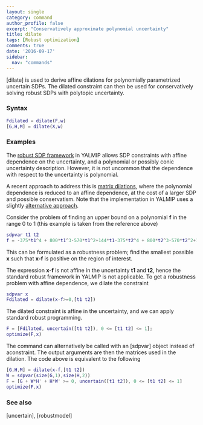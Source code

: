 ```yaml
---
layout: single
category: command
author_profile: false
excerpt: "Conservatively approximate polynomial uncertainty"
title: dilate
tags: [Robust optimization]
comments: true
date: '2016-09-17'
sidebar:
  nav: "commands"
---
```


[dilate] is used to derive affine dilations for polynomially parametrized uncertain SDPs. The dilated constraint can then be used for conservatively solving robust SDPs with polytopic uncertainty.

### Syntax

````matlab
Fdilated = dilate(F,w)
[G,H,M] = dilate(X,w)
````

### Examples

The [robust SDP framework](/tutorial/robustoptimization) in YALMIP allows SDP constraints with affine dependence on the uncertainty, and a polynomial or possibly conic uncertainty description. However, it is not uncommon that the dependence with respect to the uncertainty is polynomial.

A recent approach to address this is [matrix dilations](http://www.keisu.t.u-tokyo.ac.jp/Research/METR/2006/METR06-10.pdf), where the polynomial dependence is reduced to an affine dependence, at the cost of a larger SDP and possible conservatism. Note that the implementation in YALMIP uses a slightly [alternative approach](http://www.control.isy.liu.se/publications/doc?id=1879).

Consider the problem of finding an upper bound on a polynomial **f** in the range 0 to 1 (this example is taken from the reference above)

````matlab
sdpvar t1 t2
f = -375*t1^4 + 800*t1^3-570*t1^2+144*t1-375*t2^4 + 800*t2^3-570*t2^2+144*t2
````

This can be formulated as a robustness problem; find the smallest possible **x** such that **x-f** is positive on the region of interest.

The expression **x-f** is not affine in the uncertainty **t1** and **t2**, hence the standard robust framework in YALMIP is not applicable. To get a robustness problem with affine dependence, we dilate the constraint

````matlab
sdpvar x
Fdilated = dilate(x-f>=0,[t1 t2])
````

The dilated constraint is affine in the uncertainty, and we can apply standard robust programming.

````matlab
F = [Fdilated, uncertain([t1 t2]), 0 <= [t1 t2] <= 1];
optimize(F,x)
````

The command can alternatively be called with an [sdpvar] object instead of aconstraint. The output arguments are then the matrices used in the dilation. The code above is equivalent to the following

````matlab
[G,H,M] = dilate(x-f,[t1 t2])
W = sdpvar(size(G,1),size(H,2))
F = [G + W*H' + H*W' >= 0, uncertain([t1 t2]), 0 <= [t1 t2] <= 1]
optimize(F,x)
````

### See also
[uncertain], [robustmodel]
